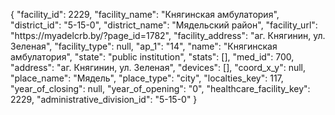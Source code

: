 {
    "facility_id": 2229,
    "facility_name": "Княгинская амбулатория",
    "district_id": "5-15-0",
    "district_name": "Мядельский район",
    "facility_url": "https:\/\/myadelcrb.by\/?page_id=1782",
    "facility_address": "аг. Княгинин, ул. Зеленая",
    "facility_type": null,
    "ap_1": "14",
    "name": "Княгинская амбулатория",
    "state": "public institution",
    "stats": [],
    "med_id": 700,
    "address": "аг. Княгинин, ул. Зеленая",
    "devices": [],
    "coord_x_y": null,
    "place_name": "Мядель",
    "place_type": "city",
    "localties_key": 117,
    "year_of_closing": null,
    "year_of_opening": "0",
    "healthcare_facility_key": 2229,
    "administrative_division_id": "5-15-0"
}